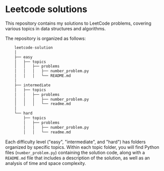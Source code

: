 # Leetcode solutions
This repository contains my solutions to LeetCode problems, covering various topics in data structures and algorithms.

The repository is organized as follows:

```python 
    leetcode-solution
    │
    ├── easy
    │   ├── topics
    │   │   ├── problems
    │   │   │   ├── number_problem.py
    │   │   │   └── README.md
    │
    ├── intermediate
    │   ├── topics
    │   │   ├── problems
    │   │   │   ├── number_problem.py
    │   │   │   └── readme.md
    │
    └── hard
        ├── topics
        │   ├── problems
        │   │   ├── number_problem.py
        │   │   └── readme.md
```

Each difficulty level ("easy", "intermediate", and "hard") has folders organized by specific topics. Within each topic 
folder, you will find Python files (`number_problem.py`) containing the solution code, along with a `README.md` file that 
includes a description of the solution, as well as an analysis of time and space complexity.
